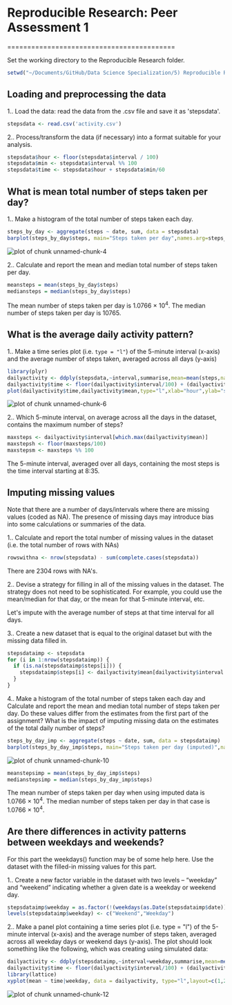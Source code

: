 # Reproducible Research: Peer Assessment 1
==========================================

Set the working directory to the Reproducible Research folder.


```r
setwd("~/Documents/GitHub/Data Science Specialization/5) Reproducible Research/Peer Assessment 1")
```

## Loading and preprocessing the data

1.. Load the data: read the data from the .csv file and save it as 'stepsdata'.


```r
stepsdata <- read.csv('activity.csv')
```

2.. Process/transform the data (if necessary) into a format suitable for your analysis.


```r
stepsdata$hour <- floor(stepsdata$interval / 100)
stepsdata$min <- stepsdata$interval %% 100
stepsdata$time <- stepsdata$hour + stepsdata$min/60
```

## What is mean total number of steps taken per day?

1.. Make a histogram of the total number of steps taken each day.


```r
steps_by_day <- aggregate(steps ~ date, sum, data = stepsdata)
barplot(steps_by_day$steps, main="Steps taken per day",names.arg=steps_by_day$date,space=0)
```

![plot of chunk unnamed-chunk-4](figure/unnamed-chunk-4.png) 

2.. Calculate and report the mean and median total number of steps taken per day.


```r
meansteps = mean(steps_by_day$steps)
mediansteps = median(steps_by_day$steps)
```

The mean number of steps taken per day is 1.0766 &times; 10<sup>4</sup>. The median number of steps taken per day is 10765.

## What is the average daily activity pattern?

1.. Make a time series plot (i.e. `type = "l"`) of the 5-minute interval (x-axis) and the average number of steps taken, averaged across all days (y-axis)


```r
library(plyr)
dailyactivity <- ddply(stepsdata,~interval,summarise,mean=mean(steps,na.rm=TRUE))
dailyactivity$time <- floor(dailyactivity$interval/100) + (dailyactivity$interval %% 100)/60
plot(dailyactivity$time,dailyactivity$mean,type="l",xlab="hour",ylab="steps taken",main="Steps taken per 5-minute interval")
```

![plot of chunk unnamed-chunk-6](figure/unnamed-chunk-6.png) 

2.. Which 5-minute interval, on average across all the days in the dataset, contains the maximum number of steps?


```r
maxsteps <- dailyactivity$interval[which.max(dailyactivity$mean)]
maxstepsh <- floor(maxsteps/100)
maxstepsm <- maxsteps %% 100
```

The 5-minute interval, averaged over all days, containing the most steps is the time interval starting at 8:35.

## Imputing missing values

Note that there are a number of days/intervals where there are missing values (coded as NA). The presence of missing days may introduce bias into some calculations or summaries of the data.

1.. Calculate and report the total number of missing values in the dataset (i.e. the total number of rows with NAs)


```r
rowswithna <- nrow(stepsdata) - sum(complete.cases(stepsdata))
```

There are 2304 rows with NA's.

2.. Devise a strategy for filling in all of the missing values in the dataset. The strategy does not need to be sophisticated. For example, you could use the mean/median for that day, or the mean for that 5-minute interval, etc.

Let's impute with the average number of steps at that time interval for all days.

3.. Create a new dataset that is equal to the original dataset but with the missing data filled in.


```r
stepsdataimp <- stepsdata
for (i in 1:nrow(stepsdataimp)) {
  if (is.na(stepsdataimp$steps[i])) {
    stepsdataimp$steps[i] <- dailyactivity$mean[dailyactivity$interval == stepsdataimp$interval[i]]
  }
}
```

4.. Make a histogram of the total number of steps taken each day and Calculate and report the mean and median total number of steps taken per day. Do these values differ from the estimates from the first part of the assignment? What is the impact of imputing missing data on the estimates of the total daily number of steps?


```r
steps_by_day_imp <- aggregate(steps ~ date, sum, data = stepsdataimp)
barplot(steps_by_day_imp$steps, main="Steps taken per day (imputed)",names.arg=steps_by_day_imp$date,space=0)
```

![plot of chunk unnamed-chunk-10](figure/unnamed-chunk-10.png) 

```r
meanstepsimp = mean(steps_by_day_imp$steps)
medianstepsimp = median(steps_by_day_imp$steps)
```

The mean number of steps taken per day when using imputed data is 1.0766 &times; 10<sup>4</sup>. The median number of steps taken per day in that case is 1.0766 &times; 10<sup>4</sup>.

## Are there differences in activity patterns between weekdays and weekends?

For this part the weekdays() function may be of some help here. Use the dataset with the filled-in missing values for this part.

1.. Create a new factor variable in the dataset with two levels – “weekday” and “weekend” indicating whether a given date is a weekday or weekend day.


```r
stepsdataimp$weekday = as.factor(!(weekdays(as.Date(stepsdataimp$date)) == "Saturday" | weekdays(as.Date(stepsdataimp$date)) == "Sunday"))
levels(stepsdataimp$weekday) <- c("Weekend","Weekday")
```

2.. Make a panel plot containing a time series plot (i.e. type = "l") of the 5-minute interval (x-axis) and the average number of steps taken, averaged across all weekday days or weekend days (y-axis). The plot should look something like the following, which was creating using simulated data:


```r
dailyactivity <- ddply(stepsdataimp,~interval+weekday,summarise,mean=mean(steps,na.rm=TRUE))
dailyactivity$time <- floor(dailyactivity$interval/100) + (dailyactivity$interval %% 100)/60
library(lattice)
xyplot(mean ~ time|weekday, data = dailyactivity, type="l",layout=c(1,2), xlab="Hour",ylab="Steps per 5-minute interval",main="Average number of steps vs. time for weekends and weekdays")
```

![plot of chunk unnamed-chunk-12](figure/unnamed-chunk-12.png) 
